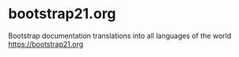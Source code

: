 # bootstrap21.org
Bootstrap documentation translations into all languages of the world
https://bootstrap21.org

